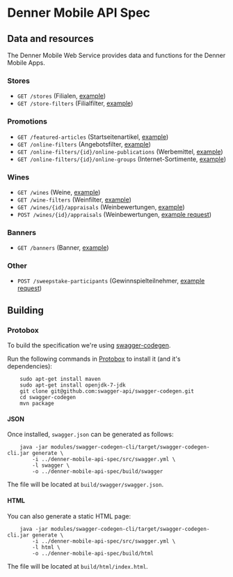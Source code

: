 # Denner Mobile API Spec

## Data and resources
The Denner Mobile Web Service provides data and functions for the Denner Mobile Apps.

### Stores

* `GET /stores` (Filialen, [example](examples/stores.json))
* `GET /store-filters` (Filialfilter, [example](examples/store-filters.json))

### Promotions

* `GET /featured-articles` (Startseitenartikel, [example](examples/featured-articles.json))
* `GET /online-filters` (Angebotsfilter, [example](examples/online-filters.json))
* `GET /online-filters/{id}/online-publications` (Werbemittel, [example](examples/online-publications.json))
* `GET /online-filters/{id}/online-groups` (Internet-Sortimente, [example](examples/online-groups.json))

### Wines

* `GET /wines` (Weine, [example](examples/wines.json))
* `GET /wine-filters` (Weinfilter, [example](examples/wine-filters.json))
* `GET /wines/{id}/appraisals` (Weinbewertungen, [example](examples/wine-appraisals.json))
* `POST /wines/{id}/appraisals` (Weinbewertungen, [example request](examples/wine-appraisals.post-request.json))

### Banners

* `GET /banners` (Banner, [example](examples/banners.json))

### Other

* `POST /sweepstake-participants` (Gewinnspielteilnehmer, [example request](examples/sweepstake-participants.post-request.json))

## Building

### Protobox
To build the specification we're using [swagger-codegen](https://github.com/swagger-api/swagger-codegen).

Run the following commands in [Protobox](https://bitbucket.org/detailnet/protobox) to install it (and it's dependencies):

        sudo apt-get install maven
        sudo apt-get install openjdk-7-jdk
        git clone git@github.com:swagger-api/swagger-codegen.git
        cd swagger-codegen
        mvn package

#### JSON
Once installed, `swagger.json` can be generated as follows:

        java -jar modules/swagger-codegen-cli/target/swagger-codegen-cli.jar generate \
            -i ../denner-mobile-api-spec/src/swagger.yml \
            -l swagger \
            -o ../denner-mobile-api-spec/build/swagger
        
The file will be located at `build/swagger/swagger.json`.

#### HTML
You can also generate a static HTML page:

        java -jar modules/swagger-codegen-cli/target/swagger-codegen-cli.jar generate \
            -i ../denner-mobile-api-spec/src/swagger.yml \
            -l html \
            -o ../denner-mobile-api-spec/build/html
            
The file will be located at `build/html/index.html`.
